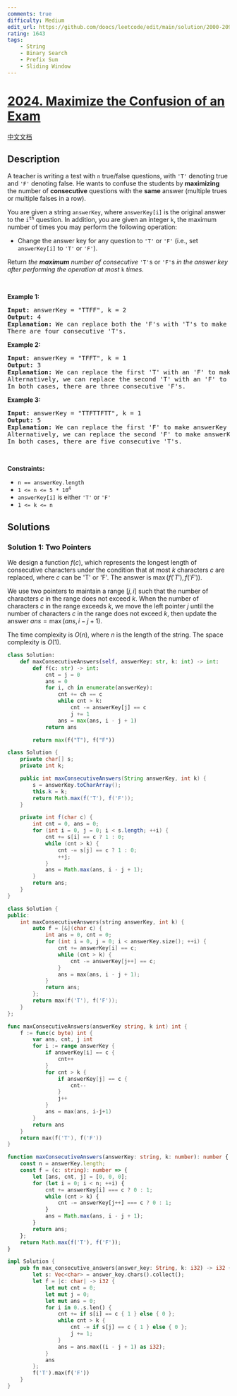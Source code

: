 ```yaml
---
comments: true
difficulty: Medium
edit_url: https://github.com/doocs/leetcode/edit/main/solution/2000-2099/2024.Maximize%20the%20Confusion%20of%20an%20Exam/README_EN.md
rating: 1643
tags:
    - String
    - Binary Search
    - Prefix Sum
    - Sliding Window
---
```


# [2024. Maximize the Confusion of an Exam](https://leetcode.com/problems/maximize-the-confusion-of-an-exam)

[中文文档](/solution/2000-2099/2024.Maximize%20the%20Confusion%20of%20an%20Exam/README.md)

## Description

<p>A teacher is writing a test with <code>n</code> true/false questions, with <code>&#39;T&#39;</code> denoting true and <code>&#39;F&#39;</code> denoting false. He wants to confuse the students by <strong>maximizing</strong> the number of <strong>consecutive</strong> questions with the <strong>same</strong> answer (multiple trues or multiple falses in a row).</p>

<p>You are given a string <code>answerKey</code>, where <code>answerKey[i]</code> is the original answer to the <code>i<sup>th</sup></code> question. In addition, you are given an integer <code>k</code>, the maximum number of times you may perform the following operation:</p>

<ul>
	<li>Change the answer key for any question to <code>&#39;T&#39;</code> or <code>&#39;F&#39;</code> (i.e., set <code>answerKey[i]</code> to <code>&#39;T&#39;</code> or <code>&#39;F&#39;</code>).</li>
</ul>

<p>Return <em>the <strong>maximum</strong> number of consecutive</em> <code>&#39;T&#39;</code>s or <code>&#39;F&#39;</code>s <em>in the answer key after performing the operation at most</em> <code>k</code> <em>times</em>.</p>

<p>&nbsp;</p>
<p><strong class="example">Example 1:</strong></p>

<pre>
<strong>Input:</strong> answerKey = &quot;TTFF&quot;, k = 2
<strong>Output:</strong> 4
<strong>Explanation:</strong> We can replace both the &#39;F&#39;s with &#39;T&#39;s to make answerKey = &quot;<u>TTTT</u>&quot;.
There are four consecutive &#39;T&#39;s.
</pre>

<p><strong class="example">Example 2:</strong></p>

<pre>
<strong>Input:</strong> answerKey = &quot;TFFT&quot;, k = 1
<strong>Output:</strong> 3
<strong>Explanation:</strong> We can replace the first &#39;T&#39; with an &#39;F&#39; to make answerKey = &quot;<u>FFF</u>T&quot;.
Alternatively, we can replace the second &#39;T&#39; with an &#39;F&#39; to make answerKey = &quot;T<u>FFF</u>&quot;.
In both cases, there are three consecutive &#39;F&#39;s.
</pre>

<p><strong class="example">Example 3:</strong></p>

<pre>
<strong>Input:</strong> answerKey = &quot;TTFTTFTT&quot;, k = 1
<strong>Output:</strong> 5
<strong>Explanation:</strong> We can replace the first &#39;F&#39; to make answerKey = &quot;<u>TTTTT</u>FTT&quot;
Alternatively, we can replace the second &#39;F&#39; to make answerKey = &quot;TTF<u>TTTTT</u>&quot;. 
In both cases, there are five consecutive &#39;T&#39;s.
</pre>

<p>&nbsp;</p>
<p><strong>Constraints:</strong></p>

<ul>
	<li><code>n == answerKey.length</code></li>
	<li><code>1 &lt;= n &lt;= 5 * 10<sup>4</sup></code></li>
	<li><code>answerKey[i]</code> is either <code>&#39;T&#39;</code> or <code>&#39;F&#39;</code></li>
	<li><code>1 &lt;= k &lt;= n</code></li>
</ul>

## Solutions

### Solution 1: Two Pointers

We design a function $f(c)$, which represents the longest length of consecutive characters under the condition that at most $k$ characters $c$ are replaced, where $c$ can be 'T' or 'F'. The answer is $\max(f('T'), f('F'))$.

We use two pointers to maintain a range $[j, i]$ such that the number of characters $c$ in the range does not exceed $k$. When the number of characters $c$ in the range exceeds $k$, we move the left pointer $j$ until the number of characters $c$ in the range does not exceed $k$, then update the answer $ans = \max(ans, i - j + 1)$.

The time complexity is $O(n)$, where $n$ is the length of the string. The space complexity is $O(1)$.

<!-- tabs:start -->

```python
class Solution:
    def maxConsecutiveAnswers(self, answerKey: str, k: int) -> int:
        def f(c: str) -> int:
            cnt = j = 0
            ans = 0
            for i, ch in enumerate(answerKey):
                cnt += ch == c
                while cnt > k:
                    cnt -= answerKey[j] == c
                    j += 1
                ans = max(ans, i - j + 1)
            return ans

        return max(f("T"), f("F"))
```

```java
class Solution {
    private char[] s;
    private int k;

    public int maxConsecutiveAnswers(String answerKey, int k) {
        s = answerKey.toCharArray();
        this.k = k;
        return Math.max(f('T'), f('F'));
    }

    private int f(char c) {
        int cnt = 0, ans = 0;
        for (int i = 0, j = 0; i < s.length; ++i) {
            cnt += s[i] == c ? 1 : 0;
            while (cnt > k) {
                cnt -= s[j] == c ? 1 : 0;
                ++j;
            }
            ans = Math.max(ans, i - j + 1);
        }
        return ans;
    }
}
```

```cpp
class Solution {
public:
    int maxConsecutiveAnswers(string answerKey, int k) {
        auto f = [&](char c) {
            int ans = 0, cnt = 0;
            for (int i = 0, j = 0; i < answerKey.size(); ++i) {
                cnt += answerKey[i] == c;
                while (cnt > k) {
                    cnt -= answerKey[j++] == c;
                }
                ans = max(ans, i - j + 1);
            }
            return ans;
        };
        return max(f('T'), f('F'));
    }
};
```

```go
func maxConsecutiveAnswers(answerKey string, k int) int {
	f := func(c byte) int {
		var ans, cnt, j int
		for i := range answerKey {
			if answerKey[i] == c {
				cnt++
			}
			for cnt > k {
				if answerKey[j] == c {
					cnt--
				}
				j++
			}
			ans = max(ans, i-j+1)
		}
		return ans
	}
	return max(f('T'), f('F'))
}
```

```ts
function maxConsecutiveAnswers(answerKey: string, k: number): number {
    const n = answerKey.length;
    const f = (c: string): number => {
        let [ans, cnt, j] = [0, 0, 0];
        for (let i = 0; i < n; ++i) {
            cnt += answerKey[i] === c ? 0 : 1;
            while (cnt > k) {
                cnt -= answerKey[j++] === c ? 0 : 1;
            }
            ans = Math.max(ans, i - j + 1);
        }
        return ans;
    };
    return Math.max(f('T'), f('F'));
}
```

```rust
impl Solution {
    pub fn max_consecutive_answers(answer_key: String, k: i32) -> i32 {
        let s: Vec<char> = answer_key.chars().collect();
        let f = |c: char| -> i32 {
            let mut cnt = 0;
            let mut j = 0;
            let mut ans = 0;
            for i in 0..s.len() {
                cnt += if s[i] == c { 1 } else { 0 };
                while cnt > k {
                    cnt -= if s[j] == c { 1 } else { 0 };
                    j += 1;
                }
                ans = ans.max((i - j + 1) as i32);
            }
            ans
        };
        f('T').max(f('F'))
    }
}
```

<!-- tabs:end -->

<!-- end -->
